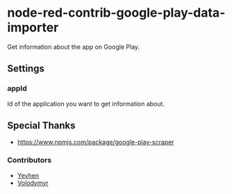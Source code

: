 # node-red-contrib-google-play-data-importer

Get information about the app on Google Play.

## Settings
### appId
Id of the application you want to get information about.

## Special Thanks

 - https://www.npmjs.com/package/google-play-scraper

### Contributors
- [Yevhen](https://github.com/Jeka95)
- [Volodymyr](https://github.com/vovajr11)
